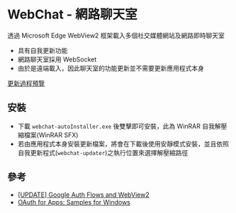 # WebChat - 網路聊天室
透過 Microsoft Edge WebView2 框架載入多個社交媒體網站及網路即時聊天室
- 具有自我更新功能
- 網路聊天室採用 WebSocket
- 由於是遠端載入，因此聊天室的功能更新並不需要更新應用程式本身

[更新過程預覽](https://youtu.be/Qi6jolpD43w)

## 安裝
- 下載 `webchat-autoInstaller.exe` 後雙擊即可安裝，此為 WinRAR 自我解壓縮檔案(WinRAR SFX)
- 若由應用程式本身安裝更新檔案，將會在下載後使用安靜模式安裝，並且依照自我更新程式(`webchat-updater`)之執行位置來選擇解壓縮路徑

## 參考
- [[UPDATE] Google Auth Flows and WebView2](https://github.com/MicrosoftEdge/WebView2Feedback/issues/1647)
- [OAuth for Apps: Samples for Windows](https://github.com/Beej126/oauth-apps-for-windows)
